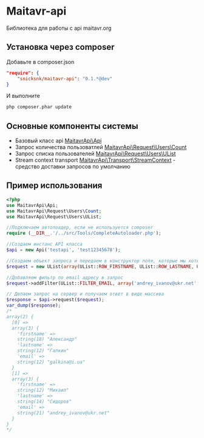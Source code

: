 Maitavr-api
=========

Библиотека для работы с api maitavr.org

Установка через composer
--------------
Добавьте в composer.json 

```json
"require": {
    "snicksnk/maitavr-api": "0.1.*@dev"
}
```
И выполните 
```sh
php composer.phar update
```
Основные компоненты системы
-----

* Базовый класс api 
[MaitavrApi\Api](https://github.com/snicksnk/maitavr-api/blob/master/src/MaitavrApi/Api.php)
* Запрос количества пользоватлей 
[MaitavrApi\Request\Users\Count](https://github.com/snicksnk/maitavr-api/blob/master/src/MaitavrApi/Request/Users/Count.php) 
* Запрос списка пользователей [MaitavrApi\Request\Users\UList](https://github.com/snicksnk/maitavr-api/blob/master/src/MaitavrApi/Request/Users/UList.php)
* Stream context transport [MaitavrApi\Transport\StreamContext](https://github.com/snicksnk/maitavr-api/blob/master/src/MaitavrApi/Transport/StreamContext.php) - средство доставки запросов по умолчанию


Пример использования
-------------
```php
<?php
use MaitavrApi\Api;
use MaitavrApi\Request\Users\Count;
use MaitavrApi\Request\Users\UList;

//Подключаем автолоадер, если не используется composer
require (__DIR__.'/../src/Tools/CompleteAutoloader.php');

//Создаем инстанс API класса
$api = new Api('testapi', 'test12345678');

//Создаем объект запроса и передаем в конструктор поля, которые мы хотим видить в ответе
$request = new UList(array(UList::ROW_FIRSTNAME, UList::ROW_LASTNAME, UList::ROW_EMAIL));

//Добавляем фильтр по email адресу в запрос 
$request->addFilter(UList::FILTER_EMAIL, array('andrey_ivanov@ukr.net', 'galkina@i.ua'));

// Делаем запрос на сервер и получаем ответ в виде массива
$response = $api->request($request);
var_dump($response);
/*
array(2) {
  [0] =>
  array(3) {
    'firstname' =>
    string(18) "Александр"
    'lastname' =>
    string(12) "Галкин"
    'email' =>
    string(12) "galkina@i.ua"
  }
  [1] =>
  array(3) {
    'firstname' =>
    string(12) "Михаил"
    'lastname' =>
    string(14) "Сидоров"
    'email' =>
    string(21) "andrey_ivanov@ukr.net"
  }
}
*/
```


